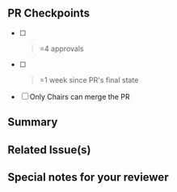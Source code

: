 ## PR Checkpoints
- [ ] >=4 approvals
- [ ] >=1 week since PR's final state
- [ ] Only Chairs can merge the PR

## Summary

## Related Issue(s)

## Special notes for your reviewer